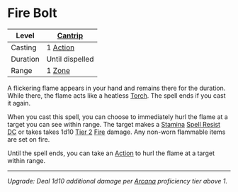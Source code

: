 # Fire Bolt

| Level    | [Cantrip]({Cantrips}.md)                            |
| -------- | --------------------------------------------------------------------- |
| Casting  | 1 [Action](../../../../Game%20Procedures/Core%20Procedures/Action.md) |
| Duration | Until dispelled                                                       |
| Range    | 1 [Zone](../../../../Game%20Procedures/Core%20Procedures/Zone.md)     |

A flickering flame appears in your hand and remains there for the duration. While there, the flame acts like a heatless [Torch](../../../../Items%20and%20Gear/Gear/10%20Coins/Torch%20Kit.md). The spell ends if you cast it again.

When you cast this spell, you can choose to immediately hurl the flame at a target you can see within range. The target makes a [Stamina](../../../../Player%20Characters/Attributes/Stamina.md) [Spell Resist DC](../../../Spellcasting/Spell%20Resist%20DC.md) or takes takes 1d10 [Tier 2](../../../../Game%20Procedures/Combat/Damage/Damage%20Tiers/Tier%202.md) [Fire](../../Spell%20Domains/Fire.md) damage. Any non-worn flammable items are set on fire.

Until the spell ends, you can take an [Action](../../../../Game%20Procedures/Core%20Procedures/Action.md) to hurl the flame at a target within range.

---
*Upgrade: Deal 1d10 additional damage per [Arcana](../../../../Player%20Characters/Skills/Arcana.md) proficiency tier above 1.*

